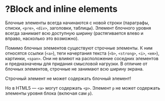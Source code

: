 # ?Block and inline elements

Блочные элементы всегда начинаются с новой строки (параграфы, списки, `<pre>`, `<div>`, заголовки, таблицы). Элемент блочного уровня всегда занимает всю доступную ширину (растягивается влево и вправо, насколько это возможно).

Помимо блочных элементов существуют строчные элементы. К ним относятся ссылки (`<a>`), теги начертания текста (`<b>`, `<strong>`, `<i>`, `<em>`), картинки, `<span>`. Они не влияют на расположение соседних элементов и предназначены для придания смысловой нагрузки. В отличие от блочных элементов, строчные не занимают всю ширину экрана.

Строчный элемент не может содержать блочный элемент!

Но в HTML5 — `<a>` могут содержать `<p>`.
Элемент `p` не может содержать элементы уровня блока (включая сам `p`).
